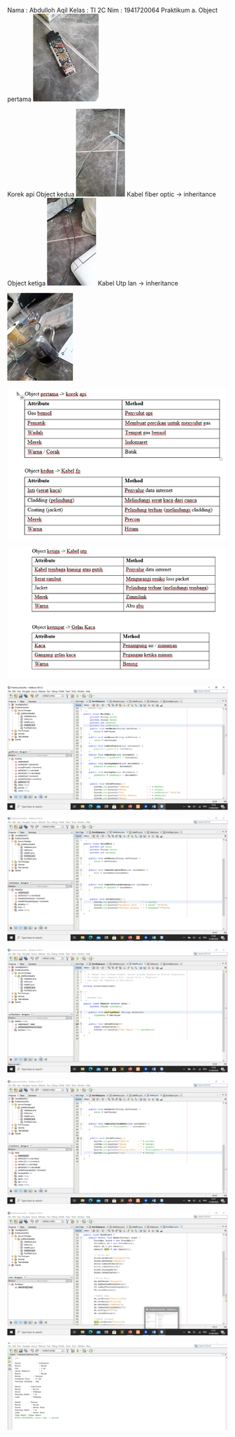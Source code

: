 Nama : Abdulloh Aqil
Kelas : TI 2C
Nim : 1941720064
Praktikum 
a. Object pertama
![image text]( https://github.com/aqilspc/PBO-2C-1941720064/blob/master/Pertemuan%201/Praktikum/images/11.jpg)

Korek api
Object kedua 
![image text]( https://github.com/aqilspc/PBO-2C-1941720064/blob/master/Pertemuan%201/Praktikum/images/22.jpg)
Kabel fiber optic -> inheritance
Object ketiga 
![image text]( https://github.com/aqilspc/PBO-2C-1941720064/blob/master/Pertemuan%201/Praktikum/images/33.jpg)
Kabel Utp lan -> inheritance



![image text]( https://github.com/aqilspc/PBO-2C-1941720064/blob/master/Pertemuan%201/Praktikum/images/44.jpg)


![image text]( https://github.com/aqilspc/PBO-2C-1941720064/blob/master/Pertemuan%201/Praktikum/images/t1.png)

![image text]( https://github.com/aqilspc/PBO-2C-1941720064/blob/master/Pertemuan%201/Praktikum/images/t2.png)

![image text]( https://github.com/aqilspc/PBO-2C-1941720064/blob/master/Pertemuan%201/Praktikum/images/h1.png)

![image text]( https://github.com/aqilspc/PBO-2C-1941720064/blob/master/Pertemuan%201/Praktikum/images/h2.png)

![image text]( https://github.com/aqilspc/PBO-2C-1941720064/blob/master/Pertemuan%201/Praktikum/images/h3.png)

![image text]( https://github.com/aqilspc/PBO-2C-1941720064/blob/master/Pertemuan%201/Praktikum/images/h4.png)


![image text]( https://github.com/aqilspc/PBO-2C-1941720064/blob/master/Pertemuan%201/Praktikum/images/h5.png)

![image text]( https://github.com/aqilspc/PBO-2C-1941720064/blob/master/Pertemuan%201/Praktikum/images/h6.png)
